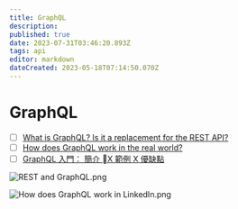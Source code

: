 ```yaml
---
title: GraphQL
description: 
published: true
date: 2023-07-31T03:46:20.893Z
tags: api
editor: markdown
dateCreated: 2023-05-18T07:14:50.070Z
---
```


# GraphQL
- [ ] [What is GraphQL? Is it a replacement for the REST API?](https://blog.bytebytego.com/p/ep23-how-to-choose-the-right-database?utm_source=profile&utm_medium=reader2)
- [ ] [How does GraphQL work in the real world?](https://blog.bytebytego.com/p/ep61-the-journey-of-a-slack-message?utm_source=profile&utm_medium=reader2)
- [ ] [GraphQL 入門： 簡介 X 範例 X 優缺點](https://ithelp.ithome.com.tw/articles/10200678)

![REST and GraphQL.png](http://192.168.25.60:8000/files/file_storage/0ae64748.png)

![How does GraphQL work in LinkedIn.png](http://192.168.25.60:8000/files/file_storage/d2d33b71.png)



